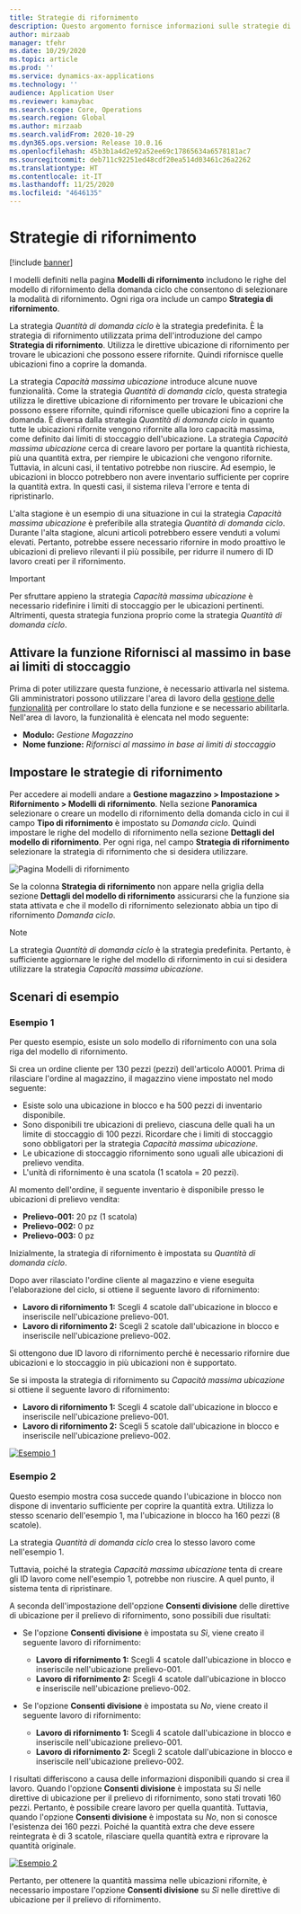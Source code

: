 ```yaml
---
title: Strategie di rifornimento
description: Questo argomento fornisce informazioni sulle strategie di rifornimento e spiega come utilizzare il campo Strategia di rifornimento nelle righe del modello di rifornimento della domanda ciclo per selezionare la modalità di rifornimento.
author: mirzaab
manager: tfehr
ms.date: 10/29/2020
ms.topic: article
ms.prod: ''
ms.service: dynamics-ax-applications
ms.technology: ''
audience: Application User
ms.reviewer: kamaybac
ms.search.scope: Core, Operations
ms.search.region: Global
ms.author: mirzaab
ms.search.validFrom: 2020-10-29
ms.dyn365.ops.version: Release 10.0.16
ms.openlocfilehash: 45b3b1a4d2e92a52ee69c17865634a6578181ac7
ms.sourcegitcommit: deb711c92251ed48cdf20ea514d03461c26a2262
ms.translationtype: HT
ms.contentlocale: it-IT
ms.lasthandoff: 11/25/2020
ms.locfileid: "4646135"
---
```

# <a name="replenishment-strategies"></a>Strategie di rifornimento

[!include [banner](../includes/banner.md)]

I modelli definiti nella pagina **Modelli di rifornimento** includono le righe del modello di rifornimento della domanda ciclo che consentono di selezionare la modalità di rifornimento. Ogni riga ora include un campo **Strategia di rifornimento**.

La strategia *Quantità di domanda ciclo* è la strategia predefinita. È la strategia di rifornimento utilizzata prima dell'introduzione del campo **Strategia di rifornimento**. Utilizza le direttive ubicazione di rifornimento per trovare le ubicazioni che possono essere rifornite. Quindi rifornisce quelle ubicazioni fino a coprire la domanda.

La strategia *Capacità massima ubicazione* introduce alcune nuove funzionalità. Come la strategia *Quantità di domanda ciclo*, questa strategia utilizza le direttive ubicazione di rifornimento per trovare le ubicazioni che possono essere rifornite, quindi rifornisce quelle ubicazioni fino a coprire la domanda. È diversa dalla strategia *Quantità di domanda ciclo* in quanto tutte le ubicazioni rifornite vengono rifornite alla loro capacità massima, come definito dai limiti di stoccaggio dell'ubicazione. La strategia *Capacità massima ubicazione* cerca di creare lavoro per portare la quantità richiesta, più una quantità extra, per riempire le ubicazioni che vengono rifornite. Tuttavia, in alcuni casi, il tentativo potrebbe non riuscire. Ad esempio, le ubicazioni in blocco potrebbero non avere inventario sufficiente per coprire la quantità extra. In questi casi, il sistema rileva l'errore e tenta di ripristinarlo.

L'alta stagione è un esempio di una situazione in cui la strategia *Capacità massima ubicazione* è preferibile alla strategia *Quantità di domanda ciclo*. Durante l'alta stagione, alcuni articoli potrebbero essere venduti a volumi elevati. Pertanto, potrebbe essere necessario rifornire in modo proattivo le ubicazioni di prelievo rilevanti il più possibile, per ridurre il numero di ID lavoro creati per il rifornimento.

> [!IMPORTANT]
> Per sfruttare appieno la strategia *Capacità massima ubicazione* è necessario ridefinire i limiti di stoccaggio per le ubicazioni pertinenti. Altrimenti, questa strategia funziona proprio come la strategia *Quantità di domanda ciclo*.

## <a name="turn-on-the-replenish-to-max-based-on-stocking-limits-feature"></a>Attivare la funzione Rifornisci al massimo in base ai limiti di stoccaggio

Prima di poter utilizzare questa funzione, è necessario attivarla nel sistema. Gli amministratori possono utilizzare l'area di lavoro della [gestione delle funzionalità](../../fin-ops-core/fin-ops/get-started/feature-management/feature-management-overview.md) per controllare lo stato della funzione e se necessario abilitarla. Nell'area di lavoro, la funzionalità è elencata nel modo seguente:

- **Modulo:** *Gestione Magazzino*
- **Nome funzione:** *Rifornisci al massimo in base ai limiti di stoccaggio*

## <a name="set-up-replenishment-strategies"></a>Impostare le strategie di rifornimento

Per accedere ai modelli andare a **Gestione magazzino \> Impostazione \> Rifornimento \> Modelli di rifornimento**. Nella sezione **Panoramica** selezionare o creare un modello di rifornimento della domanda ciclo in cui il campo **Tipo di rifornimento** è impostato su *Domanda ciclo*. Quindi impostare le righe del modello di rifornimento nella sezione **Dettagli del modello di rifornimento**. Per ogni riga, nel campo **Strategia di rifornimento** selezionare la strategia di rifornimento che si desidera utilizzare.

![Pagina Modelli di rifornimento](media/ReplenTempWaveDmdMaxLocCap.png "Pagina Modelli di rifornimento")

Se la colonna **Strategia di rifornimento** non appare nella griglia della sezione **Dettagli del modello di rifornimento** assicurarsi che la funzione sia stata attivata e che il modello di rifornimento selezionato abbia un tipo di rifornimento *Domanda ciclo*.

> [!NOTE]
> La strategia *Quantità di domanda ciclo* è la strategia predefinita. Pertanto, è sufficiente aggiornare le righe del modello di rifornimento in cui si desidera utilizzare la strategia *Capacità massima ubicazione*.

## <a name="example-scenarios"></a>Scenari di esempio

### <a name="example-1"></a>Esempio 1

Per questo esempio, esiste un solo modello di rifornimento con una sola riga del modello di rifornimento.

Si crea un ordine cliente per 130 pezzi (pezzi) dell'articolo A0001. Prima di rilasciare l'ordine al magazzino, il magazzino viene impostato nel modo seguente:

- Esiste solo una ubicazione in blocco e ha 500 pezzi di inventario disponibile.
- Sono disponibili tre ubicazioni di prelievo, ciascuna delle quali ha un limite di stoccaggio di 100 pezzi. Ricordare che i limiti di stoccaggio sono obbligatori per la strategia *Capacità massima ubicazione*.
- Le ubicazione di stoccaggio rifornimento sono uguali alle ubicazioni di prelievo vendita.
- L'unità di rifornimento è una scatola (1 scatola = 20 pezzi).

Al momento dell'ordine, il seguente inventario è disponibile presso le ubicazioni di prelievo vendita:

- **Prelievo-001:** 20 pz (1 scatola)
- **Prelievo-002:** 0 pz
- **Prelievo-003:** 0 pz

Inizialmente, la strategia di rifornimento è impostata su *Quantità di domanda ciclo*.

Dopo aver rilasciato l'ordine cliente al magazzino e viene eseguita l'elaborazione del ciclo, si ottiene il seguente lavoro di rifornimento:

- **Lavoro di rifornimento 1:** Scegli 4 scatole dall'ubicazione in blocco e inseriscile nell'ubicazione prelievo-001.
- **Lavoro di rifornimento 2:** Scegli 2 scatole dall'ubicazione in blocco e inseriscile nell'ubicazione prelievo-002.

Si ottengono due ID lavoro di rifornimento perché è necessario rifornire due ubicazioni e lo stoccaggio in più ubicazioni non è supportato.

Se si imposta la strategia di rifornimento su *Capacità massima ubicazione* si ottiene il seguente lavoro di rifornimento:

- **Lavoro di rifornimento 1:** Scegli 4 scatole dall'ubicazione in blocco e inseriscile nell'ubicazione prelievo-001.
- **Lavoro di rifornimento 2:** Scegli 5 scatole dall'ubicazione in blocco e inseriscile nell'ubicazione prelievo-002.

[![Esempio 1](media/ReplenTemp_example_1.png "Esempio 1")](media/ReplenTemp_example_1_large.png)

### <a name="example-2"></a>Esempio 2

Questo esempio mostra cosa succede quando l'ubicazione in blocco non dispone di inventario sufficiente per coprire la quantità extra. Utilizza lo stesso scenario dell'esempio 1, ma l'ubicazione in blocco ha 160 pezzi (8 scatole).

La strategia *Quantità di domanda ciclo* crea lo stesso lavoro come nell'esempio 1.

Tuttavia, poiché la strategia *Capacità massima ubicazione* tenta di creare gli ID lavoro come nell'esempio 1, potrebbe non riuscire. A quel punto, il sistema tenta di ripristinare.

A seconda dell'impostazione dell'opzione **Consenti divisione** delle direttive di ubicazione per il prelievo di rifornimento, sono possibili due risultati:

- Se l'opzione **Consenti divisione** è impostata su *Sì*, viene creato il seguente lavoro di rifornimento:

    - **Lavoro di rifornimento 1:** Scegli 4 scatole dall'ubicazione in blocco e inseriscile nell'ubicazione prelievo-001.
    - **Lavoro di rifornimento 2:** Scegli 4 scatole dall'ubicazione in blocco e inseriscile nell'ubicazione prelievo-002.

- Se l'opzione **Consenti divisione** è impostata su *No*, viene creato il seguente lavoro di rifornimento:

    - **Lavoro di rifornimento 1:** Scegli 4 scatole dall'ubicazione in blocco e inseriscile nell'ubicazione prelievo-001.
    - **Lavoro di rifornimento 2:** Scegli 2 scatole dall'ubicazione in blocco e inseriscile nell'ubicazione prelievo-002.

I risultati differiscono a causa delle informazioni disponibili quando si crea il lavoro. Quando l'opzione **Consenti divisione** è impostata su *Sì* nelle direttive di ubicazione per il prelievo di rifornimento, sono stati trovati 160 pezzi. Pertanto, è possibile creare lavoro per quella quantità. Tuttavia, quando l'opzione **Consenti divisione** è impostata su *No*, non si conosce l'esistenza dei 160 pezzi. Poiché la quantità extra che deve essere reintegrata è di 3 scatole, rilasciare quella quantità extra e riprovare la quantità originale.

[![Esempio 2](media/ReplenTemp_example_2.png "Esempio 2")](media/ReplenTemp_example_2_large.png)

Pertanto, per ottenere la quantità massima nelle ubicazioni rifornite, è necessario impostare l'opzione **Consenti divisione** su *Sì* nelle direttive di ubicazione per il prelievo di rifornimento.
